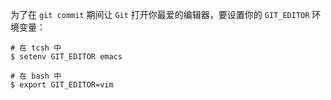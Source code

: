 为了在 `git commit` 期间让 `Git` 打开你最爱的编辑器，要设置你的 `GIT_EDITOR` 环境变量：

```shell
# 在 tcsh 中
$ setenv GIT_EDITOR emacs

# 在 bash 中
$ export GIT_EDITOR=vim
```

